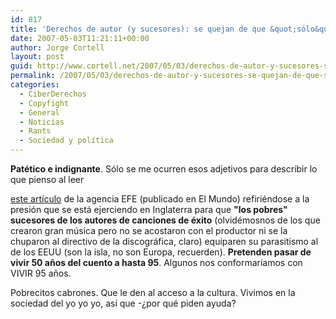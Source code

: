 ```yaml
---
id: 817
title: 'Derechos de autor (y sucesores): se quejan de que &quot;sólo&quot; viven del cuento 50 años'
date: 2007-05-03T11:21:11+00:00
author: Jorge Cortell
layout: post
guid: http://www.cortell.net/2007/05/03/derechos-de-autor-y-sucesores-se-quejan-de-que-solo-viven-del-cuento-50-anos/
permalink: /2007/05/03/derechos-de-autor-y-sucesores-se-quejan-de-que-solo-viven-del-cuento-50-anos/
categories:
  - CiberDerechos
  - Copyfight
  - General
  - Noticias
  - Rants
  - Sociedad y polí­tica
---
```

**Patético e indignante**. Sólo se me ocurren esos adjetivos para describir lo que pienso al leer
  
<a target="_blank" title="El Mundo (EFE)" href="http://www.elmundo.es/elmundo/2007/04/30/cultura/1177933333.html">este artí­culo</a> de la agencia EFE (publicado en El Mundo) refiriéndose a la presión que se está ejerciendo en Inglaterra para que **"los pobres" sucesores de los autores de canciones de éxito** (olvidémosnos de los que crearon gran música pero no se acostaron con el productor ni se la chuparon al directivo de la discográfica, claro) equiparen su parasitismo al de los EEUU (son la isla, no son Europa, recuerden). **Pretenden pasar de vivir 50 años del cuento a hasta 95**. Algunos nos conformarí­amos con VIVIR 95 años.

Pobrecitos cabrones. Que le den al acceso a la cultura. Vivimos en la sociedad del yo yo yo, así­ que -¿por qué piden ayuda?